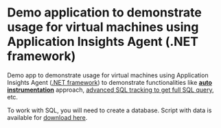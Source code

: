 # Demo application to demonstrate usage for virtual machines using Application Insights Agent (.NET framework)

Demo app to demonstrate usage for virtual machines using Application Insights Agent ([.NET framework](https://dotnet.microsoft.com/learn/dotnet/hello-world-tutorial/intro)) to demonstrate functionalities like [**auto instrumentation**](https://docs.microsoft.com/en-us/azure/azure-monitor/app/azure-vm-vmss-apps#enable-application-insights) approach, [advanced SQL tracking to get full SQL query](https://docs.microsoft.com/en-us/azure/azure-monitor/app/asp-net-dependencies#advanced-sql-tracking-to-get-full-sql-query), etc.

To work with SQL, you will need to create a database. Script with data is available for [download here](https://webeudatastorage.blob.core.windows.net/web/Create-Persons-Table-With-Data.sql).

